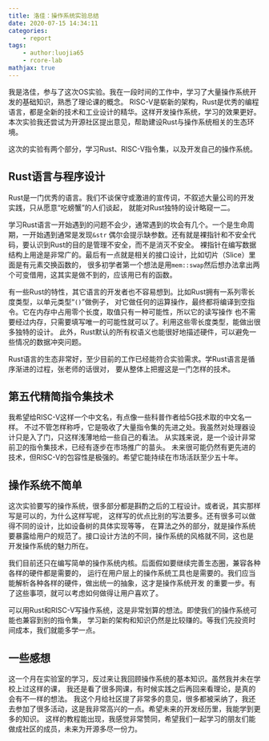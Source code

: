 ```yaml
---
title: 洛佳：操作系统实验总结
date: 2020-07-15 14:34:11
categories:
	- report
tags:
	- author:luojia65
	- rcore-lab
mathjax: true
---
```

我是洛佳，参与了这次OS实验。我在一段时间的工作中，学习了大量操作系统开发的基础知识，熟悉了理论课的概念。
RISC-V是崭新的架构，Rust是优秀的编程语言，都是全新的技术和工业设计的精华。这样开发操作系统，学习的效果更好。
本次实验我还尝试为开源社区提出意见，帮助建设Rust与操作系统相关的生态环境。
<!-- more -->

这次的实验有两个部分，学习Rust、RISC-V指令集，以及开发自己的操作系统。

## Rust语言与程序设计

Rust是一门优秀的语言。我们不谈保守或激进的宣传词，不叙述大量公司的开发实践，只从愿意“吃螃蟹”的人们谈起，
就能对Rust独特的设计略窥一二。

学习Rust语言一开始遇到的问题不会少，通常遇到的坎会有几个。一个是生命周期，一开始遇到通常是发现`&str`
偶尔会提示缺参数。还有就是裸指针和不安全代码，要认识到Rust的目的是管理不安全，而不是消灭不安全。
裸指针在编写数据结构上用途是非常广的。最后有一点就是相关的接口设计，比如切片（Slice）里面是有元素交换函数的，
很多初学者第一个想法是用`mem::swap`然后想办法拿出两个可变借用，这其实是做不到的，应该用已有的函数。

有一些Rust的特性，其它语言的开发者也不容易想到。比如Rust拥有一系列零长度类型，以单元类型“`()`”做例子，
对它做任何的运算操作，最终都将编译到空指令。它在内存中占用零个长度，取值只有一种可能性，所以它的读写操作
也不需要经过内存，只需要填写唯一的可能性就可以了。利用这些零长度类型，能做出很多独特的设计。
此外，Rust默认的所有权语义也能很好地描述硬件，可以避免一些情况的数据冲突问题。

Rust语言的生态非常好，至少目前的工作已经能符合实验需求。学Rust语言是循序渐进的过程，张老师的话很对，
要从整体上把握这是一门怎样的技术。

## 第五代精简指令集技术

我希望给RISC-V这样一个中文名，有点像一些科普作者给5G技术取的中文名一样。
不过不管怎样称呼，它是吸收了大量指令集的先进之处。我虽然对处理器设计只是入了门，只这样浅薄地给一些自己的看法。
从实践来说，是一个设计非常前卫的指令集技术，已经有逐步在市场推广的苗头。
未来很可能仍然有更先进的技术，但RISC-V的包容性是极强的。希望它能持续在市场活跃至少五十年。

## 操作系统不简单

这次实验要写的操作系统，很多部分都是斟酌之后的工程设计。或者说，其实那样写是可以的，为什么这样写呢，
这样写的优点比别的写法要多。还有很多可以做得不同的设计，比如设备树的具体实现等等，
在算法之外的部分，就是操作系统要暴露给用户的规范了。接口设计方法的不同，操作系统的风格就不同，这也是
开发操作系统的魅力所在。

我们目前还只在编写简单的操作系统内核。后面假如要继续完善生态圈，兼容各种各样的硬件都是需要的，
运行在用户层上的操作系统工具也是需要的。我们应当能解析各种各样的硬件，做出统一的抽象，这才是操作系统开发
的重要一步。有了这些事项，就可以考虑如何做得让用户喜欢了。

可以用Rust和RISC-V写操作系统，这是非常划算的想法。即使我们的操作系统可能也兼容到别的指令集，
学习新的架构和知识仍然是比较赚的。等我们先投资时间成本，我们就能多学一点。

## 一些感想

这一个月在实验室的学习，反过来让我回顾操作系统的基本知识。虽然我并未在学校上过这样的课，
我还是看了很多网课，有时候实践之后再回来看理论，是真的会有不一样的想法。
我这个月给社区提了非常多的意见，很多都被采纳了，我还去参加了很多活动，这是我非常高兴的一点。希望未来的开发经历里，我能学到更多的知识。
这样的教程能出现，我感觉非常赞同，希望我们一起学习的朋友们能做成社区的成员，未来为开源多尽一份力。
